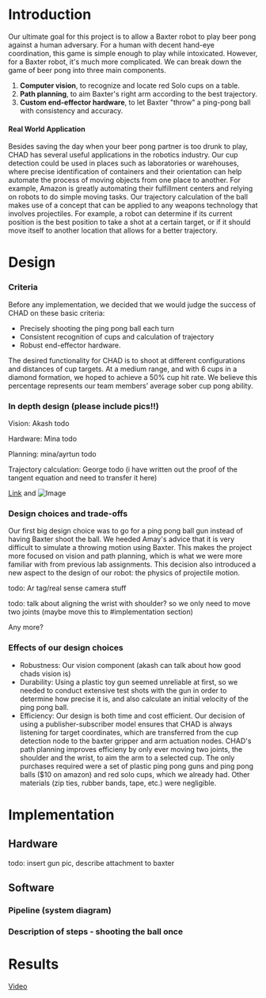 
# Introduction
Our ultimate goal for this project is to allow a Baxter robot to play beer pong against a human adversary.
For a human with decent hand-eye coordination, this game is simple enough to play while intoxicated. However, for a Baxter robot, it's much more complicated. We can break down the game of beer pong into three main components. 

1. **Computer vision**, to recognize and locate red Solo cups on a table.
2. **Path planning**, to aim Baxter's right arm according to the best trajectory.
3. **Custom end-effector hardware**, to let Baxter "throw" a ping-pong ball with consistency and accuracy.


#### Real World Application
Besides saving the day when your beer pong partner is too drunk to play, CHAD has several useful applications in the robotics industry.
Our cup detection could be used in places such as laboratories or warehouses, where precise identification of containers and their orientation can help automate the process of moving objects from one place to another. For example, Amazon is greatly automating their fulfillment centers and relying on robots to do simple moving tasks. 
Our trajectory calculation of the ball makes use of a concept that can be applied to any weapons technology that involves projectiles. For example, a robot can determine if its current position is the best position to take a shot at a certain target, or if it should move itself to another location that allows for a better trajectory.


# Design

### Criteria
Before any implementation, we decided that we would judge the success of CHAD on these basic criteria:

- Precisely shooting the ping pong ball each turn
- Consistent recognition of cups and calculation of trajectory
- Robust end-effector hardware.

The desired functionality for CHAD is to shoot at different configurations and distances of cup targets. At a medium range, and with 6 cups in a diamond formation, we hoped to achieve a 50% cup hit rate.  We believe this percentage represents our team members’ average sober cup pong ability.

### In depth design (please include pics!!)
Vision: Akash todo
    
Hardware: Mina todo
    
Planning: mina/ayrtun todo
    
Trajectory calculation: George todo (i have written out the proof of the tangent equation and need to transfer it here)

[Link](url) and ![Image](src)


### Design choices and trade-offs
Our first big design choice was to go for a ping pong ball gun instead of having Baxter shoot the ball. We heeded Amay's advice that it is very difficult to simulate a throwing motion using Baxter. This makes the project more focused on vision and path planning, which is what we were more familiar with from previous lab assignments. This decision also introduced a new aspect to the design of our robot: the physics of projectile motion.

todo: Ar tag/real sense camera stuff

todo: talk about aligning the wrist with shoulder? so we only need to move two joints (maybe move this to #implementation section)

Any more?

### Effects of our design choices
- Robustness: Our vision component (akash can talk about how good chads vision is) 
- Durability: Using a plastic toy gun seemed unreliable at first, so we needed to conduct extensive test shots with the gun in order to determine how precise it is, and also calculate an initial velocity of the ping pong ball.
- Efficiency: Our design is both time and cost efficient. Our decision of using a publisher-subscriber model ensures that CHAD is always listening for target coordinates, which are transferred from the cup detection node to the baxter gripper and arm actuation nodes. CHAD's path planning improves efficieny by only ever moving two joints, the shoulder and the wrist, to aim the arm to a selected cup. The only purchases required were a set of plastic ping pong guns and ping pong balls ($10 on amazon) and red solo cups, which we already had. Other materials (zip ties, rubber bands, tape, etc.) were negligible.


# Implementation

## Hardware
todo: insert gun pic, describe attachment to baxter
## Software

### Pipeline (system diagram)

### Description of steps - shooting the ball once


# Results

[Video](https://youtu.be/NxHdCN6QJ0c)






